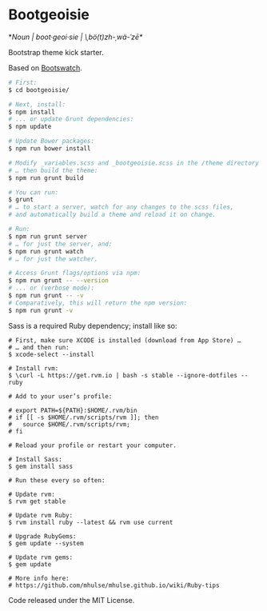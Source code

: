 # Bootgeoisie

**Noun | boot·geoi·sie | \ˌbö(t)zh-ˌwä-ˈzē\**

Bootstrap theme kick starter.

Based on [Bootswatch](https://github.com/thomaspark/bootswatch).

```bash
# First:
$ cd bootgeoisie/

# Next, install:
$ npm install
# ... or update Grunt dependencies:
$ npm update

# Update Bower packages:
$ npm run bower install

# Modify _variables.scss and _bootgeoisie.scss in the /theme directory …
# … then build the theme:
$ npm run grunt build

# You can run:
$ grunt
# … to start a server, watch for any changes to the scss files,
# and automatically build a theme and reload it on change.

# Run:
$ npm run grunt server
# … for just the server, and:
$ npm run grunt watch
# … for just the watcher.

# Access Grunt flags/options via npm:
$ npm run grunt -- --version
# ... or (verbose mode):
$ npm run grunt -- -v
# Comparatively, this will return the npm version:
$ npm run grunt -v
```

Sass is a required Ruby dependency; install like so:

```
# First, make sure XCODE is installed (download from App Store) …
# … and then run:
$ xcode-select --install

# Install rvm:
$ \curl -L https://get.rvm.io | bash -s stable --ignore-dotfiles --ruby

# Add to your user’s profile:

# export PATH=${PATH}:$HOME/.rvm/bin
# if [[ -s $HOME/.rvm/scripts/rvm ]]; then
#   source $HOME/.rvm/scripts/rvm;
# fi

# Reload your profile or restart your computer.

# Install Sass:
$ gem install sass

# Run these every so often:

# Update rvm:
$ rvm get stable

# Update rvm Ruby:
$ rvm install ruby --latest && rvm use current

# Upgrade RubyGems:
$ gem update --system

# Update rvm gems:
$ gem update

# More info here:
# https://github.com/mhulse/mhulse.github.io/wiki/Ruby-tips
```

Code released under the MIT License.
